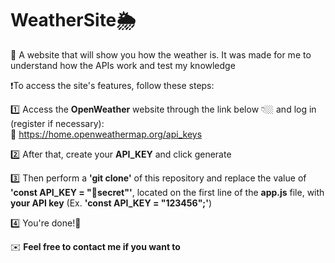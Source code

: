 # WeatherSite🌦️

🎯 A website that will show you how the weather is. It was made for me to understand how the APIs work and test my knowledge

❗To access the site's features, follow these steps:

1️⃣ Access the **OpenWeather** website through the link below 👇🏼 and log in (register if necessary):  
🔗 https://home.openweathermap.org/api_keys  

2️⃣ After that, create your **API_KEY** and click generate  

3️⃣ Then perform a **'git clone'** of this repository and replace the value of **'const API_KEY = "🤫secret"'**, located on the first line of the **app.js** file, with **your API key** (Ex. **'const API_KEY = "123456";'**)  

4️⃣ You're done!🥳  

✉️ **Feel free to contact me if you want to**
